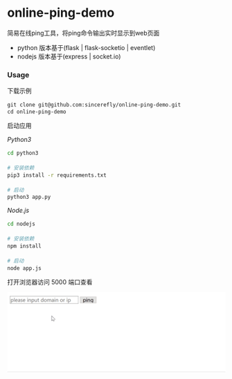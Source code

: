 # online-ping-demo

简易在线ping工具，将ping命令输出实时显示到web页面

- python 版本基于(flask | flask-socketio | eventlet)
- nodejs 版本基于(express | socket.io)


### Usage

下载示例

```shell
git clone git@github.com:sincerefly/online-ping-demo.git
cd online-ping-demo
```

启动应用

*Python3*

```bash
cd python3

# 安装依赖
pip3 install -r requirements.txt

# 启动
python3 app.py
```

*Node.js*

```bash
cd nodejs

# 安装依赖
npm install

# 启动
node app.js
```

打开浏览器访问 5000 端口查看


![ping](./demo.gif)



